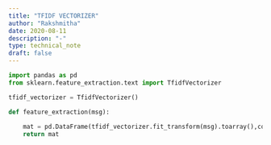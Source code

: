 ```yaml
---
title: "TFIDF VECTORIZER"
author: "Rakshmitha"
date: 2020-08-11
description: "-"
type: technical_note
draft: false
---
```


```python
import pandas as pd
from sklearn.feature_extraction.text import TfidfVectorizer
```


```python
tfidf_vectorizer = TfidfVectorizer()
```


```python
def feature_extraction(msg):
    
    mat = pd.DataFrame(tfidf_vectorizer.fit_transform(msg).toarray(),columns=tfidf_vectorizer.get_feature_names(),index=None)
    return mat
```


```python

```
